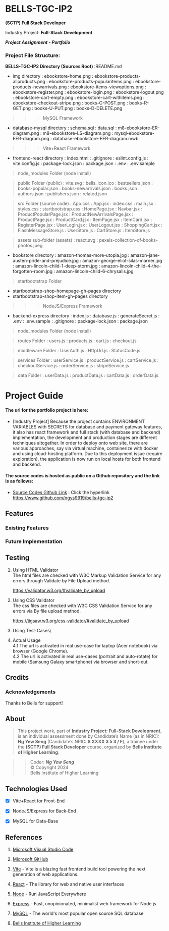 <!-- This is a Main branch -->

<!-- .md means markdown -->

<!-- README.md -->
<!-- This file documents the information about the portfolio project. -->
<!-- It should be READ ME first!!! -->

<!-- Heading level 1 -->
# BELLS-TGC-IP2
**(SCTP) Full Stack Developer**

Industry Project: **Full-Stack Development**

***Project Assignment - Portfolio***

<!-- Heading level 3 -->
### Project File Structure:

**BELLS-TGC-IP2 Directory (Sources Root)**
:README.md

* img directory
: ebookstore-home.png
: ebookstore-products-allproducts.png
: ebookstore-products-popularitems.png
: ebookstore-products-newarrivals.png
: ebookstore-items-viewoptions.png
: ebookstore-register.png
: ebookstore-login.png
: ebookstore-logout.png
: ebookstore-cart-empty.png
: ebookstore-cart-withitems.png
: ebookstore-checkout-stripe.png
: books-C-POST.png
: books-R-GET.png
: books-U-PUT.png
: books-D-DELETE.png

>>> MySQL Framework
* database-mysql directory
: schema.sql
: data.sql
: m8-ebookstore-ER-diagram.png
: m8-ebookstore-LS-diagram.png
: mysql-ebookstore-EER-diagram.png
: database-ebookstore-EER-diagram.mwb

>>> Vite+React Framework
* frontend-react directory
: index.html
: .gitignore
: eslint.config.js
: vite.config.js
: package-lock.json
: package.json
: .env
: .env.sample

> node_modules Folder (node install)

> public Folder (public)
: vite.svg
: bells_icon.ico
: bestsellers.json
: books-popular.json
: books-newarrivals.json
: books.json
: authors.json
: publishers.json
: related.json

> src Folder (source code)
: App.css
: App.jsx
: index.css
: main.jsx
: styles.css
: startbootstrap.css
: HomePage.jsx
: Navbar.jsx
: ProductPopularPage.jsx
: ProductNewArrivalsPage.jsx
: ProductPage.jsx
: ProductCard.jsx
: ItemPage.jsx
: ItemCard.jsx
: RegisterPage.jsx
: UserLogin.jsx
: UserLogout.jsx
: ShoppingCart.jsx
: FlashMessageStore.js
: UserStore.js
: CartStore.js
: ItemStore.js


> assets sub-folder (assets)
: react.svg
: pexels-collection-of-books-photos.jpeg
* bookstore directory
: amazon-thomas-more-utopia.jpg
: amazon-jane-austen-pride-and-prejudice.jpg
: amazon-george-eliot-silas-marner.jpg
: amazon-lincoln-child-1-deep-storm.jpg
: amazon-lincoln-child-4-the-forgotten-room.jpg
: amazon-lincoln-child-6-chrysalis.jpg

> startbootstrap Folder
* startbootstrap-shop-homepage-gh-pages directory
* startbootstrap-shop-item-gh-pages directory

>>> NodeJS/Express Framework
* backend-express directory
: index.js
: database.js
: generateSecret.js
: .env
: .env.sample
: .gitignore
: package-lock.json
: package.json

> node_modules Folder (node install)

> routes Folder
: users.js
: products.js
: cart.js
: checkout.js

> middleware Folder
: UserAuth.js
: HttpUrl.js
: StatusCode.js

> services Folder
: userService.js
: productService.js
: cartService.js
: checkoutService.js
: orderService.js
: stripeService.js

> data Folder
: userData.js
: productData.js
: cartData.js
: orderData.js

<!-- Heading level 1 -->
# Project Guide



<!-- Heading level 4 -->
#### The url for the portfolio project is here:

- [Industry Project]
  Because the project contains ENVIRONMENT VARIABLES with SECRETS for database and payment gateway features, it also has react framework and full stack (with database and backend) implementation, the development and production stages are different techniques altogether. In order to deploy onto web site, there are various approaches, say via virtual machine, containerize with docker and using cloud-hosting platform. Due to this deployment issue (require exploration), the application is now run on local hosts for both frontend and backend.

<!-- Heading level 4 -->
#### The source codes is hosted as public on a Github repository and the link is as follows: 

- [Source Codes Github Link](https://www.github.com/ngys9919/bells-tgc-ip2 "My source-codes!")
: Click the hyperlink <https://www.github.com/ngys9919/bells-tgc-ip2>

<!-- Heading level 2 -->
## Features

<!-- Heading level 3 -->
### Existing Features



<!-- Heading level 3 -->
### Future Implementation


<!-- Heading level 2 -->
## Testing
1. Using HTML Validator   
   The html files are checked with W3C Markup Validation Service for any errors through Validate by File Upload method.

   https://validator.w3.org/#validate_by_upload

2. Using CSS Validator   
   The css files are checked with W3C CSS Validation Service for any errors via By file upload method.

   https://jigsaw.w3.org/css-validator/#validate_by_upload

3. Using Test-Cases\
   

4. Actual Usage   
   4.1 The url is activated in real use-case for laptop (Acer notebook) via browser (Google Chrome).   
   4.2 The url is activated in real use-cases (portrait and auto-rotate) for mobile (Samsung Galaxy smartphone) via browser and short-cut.

<!-- Heading level 2 -->
## Credits

### Acknowledgements
Thanks to Bells for support!

<!-- Heading level 2 -->
## About
> This project work, part of **Industry Project: Full-Stack Development**, 
> is an individual assessment done by Candidate’s Name (as in NRIC): **Ng Yew Seng** (Candidate’s NRIC: **S XXXX 3 5 3 / F**), 
> a trainee under the **(SCTP) Full Stack Developer** course, organized by **Bells Institute of Higher Learning**. 

>>
>> Coder: ***Ng Yew Seng***\
>> © Copyright 2024\
>> Bells Institute of Higher Learning


<!-- Heading level 2 -->
## Technologies Used
- [x] Vite+React for Front-End
- [x] NodeJS/Express for Back-End
- [x] MySQL for Data-Base


<!-- Heading level 2 -->
## References
1.  [Microsoft Visual Studio Code](https://code.visualstudio.com)

2.  [Microsoft GitHub](https://www.github.com)

3.  [Vite](https://vite.dev/) - Vite is a blazing fast frontend build tool powering the next generation of web applications.

4.  [React](https://react.dev/) - The library for web and native user interfaces

5.  [Node](https://nodejs.org/en) - Run JavaScript Everywhere
   
6.  [Express](https://expressjs.com/) - Fast, unopinionated, minimalist web framework for Node.js

7.  [MySQL](https://www.mysql.com/) - The world's most popular open source SQL database

8.  [Bells Institute of Higher Learning](https://bells.sg)

<!-- hyperlinks -->
[1]: https://github.com "GitHub"